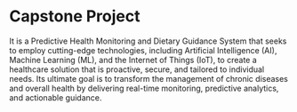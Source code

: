 # Capstone Project

It is a Predictive Health Monitoring and Dietary Guidance System that seeks to employ cutting-edge technologies, including Artificial Intelligence (AI), Machine Learning (ML), and the Internet of Things (IoT), to create a healthcare solution that is proactive, secure, and tailored to individual needs. Its ultimate goal is to transform the management of chronic diseases and overall health by delivering real-time monitoring, predictive analytics, and actionable guidance. 

